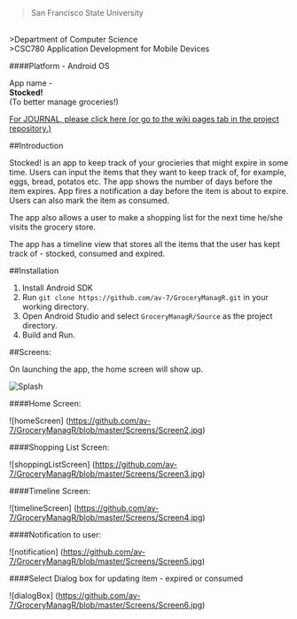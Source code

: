 >San Francisco State University
<br/>
>Department of Computer Science
<br/>
>CSC780 Application Development for Mobile Devices

####Platform - Android OS

App name -
<br/>
 **Stocked!**
 <br/>
(To better manage groceries!)

[For JOURNAL, please click here (or go to the wiki pages tab in the project repository.)](https://github.com/av-7/GroceryManagR/wiki/JOURNAL)

##Introduction

Stocked! is an app to keep track of your grocieries that might expire in some time. Users can input the items that they want to keep track of, for example, eggs, bread, potatos etc. The app shows the number of days before the item expires. App fires a notification a day before the item is about to expire. Users can also mark the item as consumed.

The app also allows a user to make a shopping list for the next time he/she visits the grocery store. 

The app has a timeline view that stores all the items that the user has kept track of - stocked, consumed and expired.

##Installation

1. Install Android SDK
2. Run ```git clone https://github.com/av-7/GroceryManagR.git``` in your working directory.
3. Open Android Studio and select ```GroceryManagR/Source``` as the project directory.
4. Build and Run.

##Screens:

On launching the app, the home screen will show up.

![Splash](https://github.com/av-7/GroceryManagR/blob/master/Screens/Screen1.jpg)

####Home Screen:

![homeScreen] (https://github.com/av-7/GroceryManagR/blob/master/Screens/Screen2.jpg)

####Shopping List Screen:

![shoppingListScreen] (https://github.com/av-7/GroceryManagR/blob/master/Screens/Screen3.jpg)

####Timeline Screen:

![timelineScreen] (https://github.com/av-7/GroceryManagR/blob/master/Screens/Screen4.jpg)

####Notification to user:

![notification] (https://github.com/av-7/GroceryManagR/blob/master/Screens/Screen5.jpg)

####Select Dialog box for updating item - expired or consumed

![dialogBox] (https://github.com/av-7/GroceryManagR/blob/master/Screens/Screen6.jpg)

